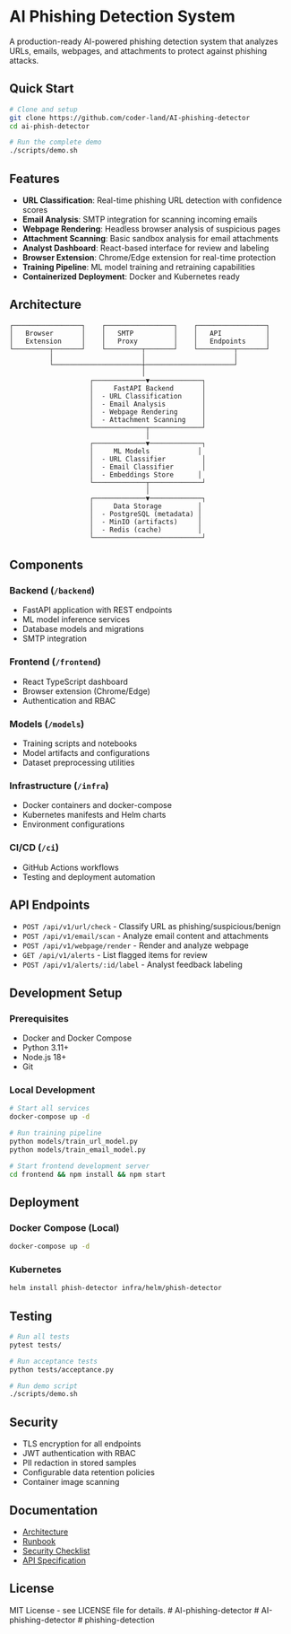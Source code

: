 # AI Phishing Detection System

A production-ready AI-powered phishing detection system that analyzes URLs, emails, webpages, and attachments to protect against phishing attacks.

## Quick Start

```bash
# Clone and setup
git clone https://github.com/coder-land/AI-phishing-detector
cd ai-phish-detector

# Run the complete demo
./scripts/demo.sh
```

## Features

- **URL Classification**: Real-time phishing URL detection with confidence scores
- **Email Analysis**: SMTP integration for scanning incoming emails
- **Webpage Rendering**: Headless browser analysis of suspicious pages
- **Attachment Scanning**: Basic sandbox analysis for email attachments
- **Analyst Dashboard**: React-based interface for review and labeling
- **Browser Extension**: Chrome/Edge extension for real-time protection
- **Training Pipeline**: ML model training and retraining capabilities
- **Containerized Deployment**: Docker and Kubernetes ready

## Architecture

```
┌─────────────────┐    ┌─────────────────┐    ┌─────────────────┐
│   Browser       │    │   SMTP          │    │   API           │
│   Extension     │    │   Proxy         │    │   Endpoints     │
└─────────┬───────┘    └─────────┬───────┘    └─────────┬───────┘
          │                      │                      │
          └──────────────────────┼──────────────────────┘
                                 │
                    ┌─────────────▼─────────────┐
                    │     FastAPI Backend       │
                    │  - URL Classification     │
                    │  - Email Analysis         │
                    │  - Webpage Rendering      │
                    │  - Attachment Scanning    │
                    └─────────────┬─────────────┘
                                  │
                    ┌─────────────▼─────────────┐
                    │     ML Models            │
                    │  - URL Classifier         │
                    │  - Email Classifier       │
                    │  - Embeddings Store      │
                    └─────────────┬─────────────┘
                                  │
                    ┌─────────────▼─────────────┐
                    │     Data Storage         │
                    │  - PostgreSQL (metadata) │
                    │  - MinIO (artifacts)     │
                    │  - Redis (cache)         │
                    └───────────────────────────┘
```

## Components

### Backend (`/backend`)
- FastAPI application with REST endpoints
- ML model inference services
- Database models and migrations
- SMTP integration

### Frontend (`/frontend`)
- React TypeScript dashboard
- Browser extension (Chrome/Edge)
- Authentication and RBAC

### Models (`/models`)
- Training scripts and notebooks
- Model artifacts and configurations
- Dataset preprocessing utilities

### Infrastructure (`/infra`)
- Docker containers and docker-compose
- Kubernetes manifests and Helm charts
- Environment configurations

### CI/CD (`/ci`)
- GitHub Actions workflows
- Testing and deployment automation

## API Endpoints

- `POST /api/v1/url/check` - Classify URL as phishing/suspicious/benign
- `POST /api/v1/email/scan` - Analyze email content and attachments
- `POST /api/v1/webpage/render` - Render and analyze webpage
- `GET /api/v1/alerts` - List flagged items for review
- `POST /api/v1/alerts/:id/label` - Analyst feedback labeling

## Development Setup

### Prerequisites
- Docker and Docker Compose
- Python 3.11+
- Node.js 18+
- Git

### Local Development

```bash
# Start all services
docker-compose up -d

# Run training pipeline
python models/train_url_model.py
python models/train_email_model.py

# Start frontend development server
cd frontend && npm install && npm start
```

## Deployment

### Docker Compose (Local)
```bash
docker-compose up -d
```

### Kubernetes
```bash
helm install phish-detector infra/helm/phish-detector
```

## Testing

```bash
# Run all tests
pytest tests/

# Run acceptance tests
python tests/acceptance.py

# Run demo script
./scripts/demo.sh
```

## Security

- TLS encryption for all endpoints
- JWT authentication with RBAC
- PII redaction in stored samples
- Configurable data retention policies
- Container image scanning

## Documentation

- [Architecture](docs/architecture.md)
- [Runbook](docs/runbook.md)
- [Security Checklist](docs/security-checklist.md)
- [API Specification](docs/api-spec.md)

## License

MIT License - see LICENSE file for details.
#   A I - p h i s h i n g - d e t e c t o r  
 #   A I - p h i s h i n g - d e t e c t o r  
 #   p h i s h i n g - d e t e c t i o n  
 
